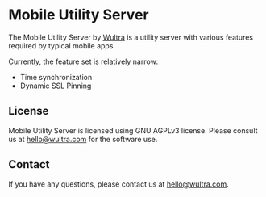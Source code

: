 # Mobile Utility Server

The Mobile Utility Server by [Wultra](https://wultra.com) is a utility server with various features required by typical
mobile apps.

Currently, the feature set is relatively narrow:

- Time synchronization
- Dynamic SSL Pinning

## License

Mobile Utility Server is licensed using GNU AGPLv3 license. Please consult us
at [hello@wultra.com](mailto:hello@wultra.com) for the software use.

## Contact

If you have any questions, please contact us at [hello@wultra.com](mailto:hello@wultra.com).
